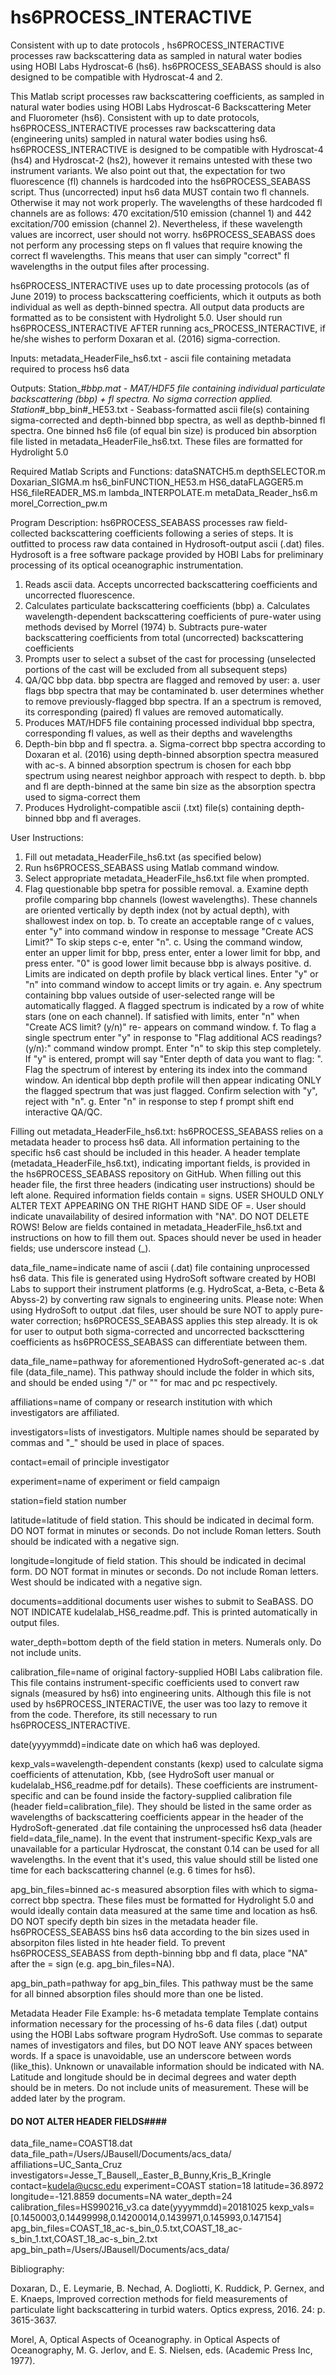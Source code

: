 # hs6PROCESS_INTERACTIVE
Consistent with up to date protocols , hs6PROCESS_INTERACTIVE processes raw backscattering data as sampled in natural water bodies using HOBI Labs Hydroscat-6 (hs6). hs6PROCESS_SEABASS should is also designed to be compatible with Hydroscat-4 and 2.

This Matlab script processes raw backscattering coefficients, as sampled in natural water bodies using HOBI Labs Hydroscat-6 Backscattering Meter and Fluorometer (hs6). Consistent with up to date protocols, hs6PROCESS_INTERACTIVE processes raw backscattering data (engineering units) sampled in natural water bodies using hs6. hs6PROCESS_INTERACTIVE is designed to be compatible with Hydroscat-4 (hs4) and Hydroscat-2 (hs2), however it remains untested with these two instrument variants. We also point out that, the expectation for two fluorescence (fl) channels is hardcoded into the hs6PROCESS_SEABASS script. Thus (uncorrected) input hs6 data MUST contain two fl channels. Otherwise it may not work properly. The wavelengths of these hardcoded  fl channels are as follows: 470 excitation/510 emission (channel 1) and 442 excitation/700 emission (channel 2). Nevertheless, if these wavelength values are incorrect, user should not worry. hs6PROCESS_SEABASS does not perform any processing steps on fl values that require knowing the correct fl wavelengths. This means that user can simply "correct" fl wavelengths in the output files after processing.

hs6PROCESS_INTERACTIVE uses up to date processing protocols (as of June 2019) to process backscattering coefficients, which it outputs as both individual as well as depth-binned spectra. All output data products are formatted as to be consistent with Hydrolight 5.0. User should run hs6PROCESS_INTERACTIVE AFTER running acs_PROCESS_INTERACTIVE, if he/she wishes to perform Doxaran et al. (2016) sigma-correction.

Inputs:
metadata_HeaderFile_hs6.txt - ascii file containing metadata required to process hs6 data 

Outputs:
Station_#_bbp.mat - MAT/HDF5 file containing individual particulate backscattering (bbp) + fl spectra. No sigma correction applied.
Station_#_bbp_bin#_HE53.txt - Seabass-formatted ascii file(s) containing sigma-corrected and depth-binned bbp spectra, as well as depthb-binned fl spectra. One binned hs6 file (of equal bin size) is produced bin absorption file listed in metadata_HeaderFile_hs6.txt. These files are formatted for Hydrolight 5.0

Required Matlab Scripts and Functions:
dataSNATCH5.m
depthSELECTOR.m
Doxarian_SIGMA.m
hs6_binFUNCTION_HE53.m
HS6_dataFLAGGER5.m
HS6_fileREADER_MS.m
lambda_INTERPOLATE.m
metaData_Reader_hs6.m
morel_Correction_pw.m

Program Description:
hs6PROCESS_SEABASS processes raw field-collected backscattering coefficients following a series of steps. It is outfitted to process raw data contained in Hydrosoft-output ascii (.dat) files. Hydrosoft is a free software package provided by HOBI Labs for preliminary processing of its optical oceanographic instrumentation. 
  1. Reads ascii data. Accepts uncorrected backscattering coefficients and uncorrected fluorescence.
  2. Calculates particulate backscattering coefficients (bbp)
    a. Calculates wavelength-dependent backscattering coefficients of pure-water using methods devised by Morrel (1974)
    b. Subtracts pure-water backscattering coefficients from total (uncorrected) backscattering coefficients
  3. Prompts user to select a subset of the cast for processing (unselected portions of the cast will be excluded from all subsequent steps)
  4. QA/QC bbp data. bbp spectra are flagged and removed by user:
    a. user flags bbp spectra that may be contaminated
    b. user determines whether to remove previously-flagged bbp spectra. If an a spectrum is removed, its corresponding (paired) fl values are removed automatically.
  5. Produces MAT/HDF5 file containing processed individual bbp spectra, corresponding fl values, as well as their depths and wavelengths
  6. Depth-bin bbp and fl spectra.
    a. Sigma-correct bbp spectra according to Doxaran et al. (2016) using depth-binned absorption spectra measured with ac-s. A binned 
    absorption spectrum is chosen for each bbp spectrum using nearest neighbor approach with respect to depth. 
    b. bbp and fl are depth-binned at  the same bin size as the absorption spectra used to sigma-correct them
  7. Produces Hydrolight-compatible ascii (.txt) file(s) containing depth-binned bbp and fl averages. 

User Instructions:
  1. Fill out metadata_HeaderFile_hs6.txt (as specified below)
  2. Run hs6PROCESS_SEABASS using Matlab command window.
  3. Select appropriate metadata_HeaderFile_hs6.txt file when prompted. 
  4. Flag questionable bbp spetra for possible removal. 
    a. Examine depth profile comparing bbp channels (lowest wavelengths). These channels are oriented vertically by depth index (not by actual depth), with shallowest index on top.
    b. To create an acceptable range of c values, enter "y" into command window in response to message "Create ACS Limit?" To skip steps
    c-e, enter "n".
    c. Using the command window, enter an upper limit for bbp, press enter, enter a lower limit for bbp, and press enter. "0" is good lower limit because bbp is always positive.
    d. Limits are indicated on depth profile by black vertical lines. Enter "y" or "n" into command window to accept limits or try again. 
    e. Any spectrum containing bbp values outside of user-selected range will be automatically flagged. A flagged spectrum
    is indicated by a row of white stars (one on each channel). If satisfied with limits, enter "n" when "Create ACS limit? (y/n)" re-
    appears on command window.
    f. To flag a single spectrum enter "y" in response to "Flag additional ACS readings? (y/n):" command window prompt. Enter "n" to skip
    this step completely.
      If "y" is entered, prompt will say "Enter depth of data you want to flag: ". Flag the spectrum of interest by entering its index 
      into the command window. An identical bbp depth profile will then appear indicating ONLY the flagged spectrum that was just flagged. Confirm selection with
      "y", reject with "n".
    g. Enter "n" in response to step f prompt shift end interactive QA/QC. 

 
Filling out metadata_HeaderFile_hs6.txt:
hs6PROCESS_SEABASS relies on a metadata header to process hs6 data. All information pertaining to the specific hs6 cast should be included in this header. A header template (metadata_HeaderFile_hs6.txt), indicating important fields, is provided in the hs6PROCESS_SEABASS repository on GitHub. When filling out this header file, the first three headers (indicating user instructions) should be left alone. Required information fields contain = signs. USER SHOULD ONLY ALTER TEXT APPEARING ON THE RIGHT HAND SIDE OF =. User should indicate unavailability of desired information with "NA". DO NOT DELETE ROWS! Below are fields contained in metadata_HeaderFile_hs6.txt and instructions on how to fill them out. Spaces should never be used in header fields; use underscore instead (_).

data_file_name=indicate name of ascii (.dat) file containing unprocessed hs6 data. This file is generated using HydroSoft software created by HOBI Labs to support their instrument platforms (e.g. HydroScat, a-Beta, c-Beta & Abyss-2) by converting raw signals to engineering units. Please note: When using HydroSoft to output .dat files, user should be sure NOT to apply pure-water correction; hs6PROCESS_SEABASS applies this step already. It is ok for user to output both sigma-corrected and uncorrected backscttering coefficients as hs6PROCESS_SEABASS can differentiate between them.

data_file_name=pathway for aforementioned HydroSoft-generated ac-s .dat file (data_file_name). This pathway should include the folder in which sits, and should be ended using "/" or "\" for mac and pc respectively. 

affiliations=name of company or research institution with which investigators are affiliated. 

investigators=lists of investigators. Multiple names should be separated by commas and "_" should be used in place of spaces.

contact=email of principle investigator

experiment=name of experiment or field campaign 

station=field station number 

latitude=latitude of field station. This should be indicated in decimal form. DO NOT format in minutes or seconds. Do not include Roman letters. South should be indicated with a negative sign.

longitude=longitude of field station. This should be indicated in decimal form. DO NOT format in minutes or seconds. Do not include Roman letters. West should be indicated with a negative sign.

documents=additional documents user wishes to submit to SeaBASS. DO NOT INDICATE kudelalab_HS6_readme.pdf. This is printed automatically in output files.

water_depth=bottom depth of the field station in meters. Numerals only. Do not include units.

calibration_file=name of original factory-supplied HOBI Labs calibration file. This file contains instrument-specific coefficients used to convert raw signals (measured by hs6) into engineering units. Although this file is not used by hs6PROCESS_INTERACTIVE, the user was too lazy to remove it from the code. Therefore, its still necessary to run hs6PROCESS_INTERACTIVE. 

date(yyyymmdd)=indicate date on which ha6 was deployed.

kexp_vals=wavelength-dependent constants (kexp) used to calculate sigma coefficients of attenutation, Kbb, (see HydroSoft user manual or kudelalab_HS6_readme.pdf for details). These coefficients are instrument-specific and can be found inside the factory-supplied calibration file (header field=calibration_file). They should be listed in the same order as wavelengths of backscattering coefficients appear in the header of the HydroSoft-generated .dat file containing the unprocessed hs6 data (header field=data_file_name). In the event that instrument-specific Kexp_vals are unavailable for a particular Hydroscat, the constant 0.14 can be used for all wavelengths. In the event that it's used, this value should still be listed one time for each backscattering channel (e.g. 6 times for hs6).

apg_bin_files=binned ac-s measured absorption files with which to sigma-correct bbp spectra. These files must be formatted for Hydrolight 5.0 and would ideally contain data measured at the same time and location as hs6. DO NOT specify depth bin sizes in the metadata header file. hs6PROCESS_SEABASS bins hs6 data according to the bin sizes used in absorpiton files listed in hte header field. To prevent hs6PROCESS_SEABASS from depth-binning bbp and fl data, place "NA" after the = sign (e.g. apg_bin_files=NA).

apg_bin_path=pathway for apg_bin_files. This pathway must be the same for all binned absorption files should more than one be listed.

Metadata Header File Example:
hs-6 metadata template
Template contains information necessary for the processing of hs-6 data files (.dat) output using the HOBI Labs software program HydroSoft. Use commas to separate names of investigators and files, but DO NOT leave ANY spaces between words. If a space is unavoidable, use an underscore between words (like_this). Unknown or unavailable information should be indicated with NA. Latitude and longitude should be in decimal degrees and water depth should be in meters. Do not include units of measurement. These will be added later by the program. 
#### DO NOT ALTER HEADER FIELDS####
data_file_name=COAST18.dat
data_file_path=/Users/JBausell/Documents/acs_data/
affiliations=UC_Santa_Cruz
investigators=Jesse_T_Bausell,_Easter_B_Bunny,Kris_B_Kringle
contact=kudela@ucsc.edu
experiment=COAST
station=18
latitude=36.8972
longitude=-121.8859
documents=NA
water_depth=24
calibration_files=HS990216_v3.ca 
date(yyyymmdd)=20181025
kexp_vals=[0.1450003,0.14499998,0.14200014,0.1439971,0.145993,0.147154]
apg_bin_files=COAST_18_ac-s_bin_0.5.txt,COAST_18_ac-s_bin_1.txt,COAST_18_ac-s_bin_2.txt
apg_bin_path=/Users/JBausell/Documents/acs_data/

Bibliography:

Doxaran, D., E. Leymarie, B. Nechad, A. Dogliotti, K. Ruddick, P. Gernex, and E. Knaeps, Improved correction methods for field measurements of particulate light backscattering in turbid waters. Optics express, 2016. 24: p. 3615-3637.

Morel, A, Optical Aspects of Oceanography. in Optical Aspects of Oceanography, M. G.
Jerlov, and E. S. Nielsen, eds. (Academic Press Inc, 1977).
